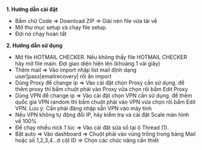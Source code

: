 <b>1. Hướng dẫn cài đặt</b>

-   Bấm chữ Code => Download ZIP => Giải nén file vừa tải về
-   Mở thư mục setup và chạy file setup.
-   Đợi nó chạy hoàn tất

<b>2. Hướng dẫn sử dụng</b>

-   Mở file HOTMAIL CHECKER. Nếu không thấy file HOTMAIL CHECKER hãy mở file main. Đợi giao diện hiện lên (khoảng 1 vài giây)
-   Thêm mail => Vào import nhập list mail định dạng user|pass|emailrecovery| rồi ấn import
-   Dùng Proxy để change ip => Vào cài đặt chọn Proxy cần sử dụng. để thêm proxy thì bấm chuột phải vào Proxy vừa chọn rồi bấm Edit Proxy
-   Dùng VPN để change ip => Vào cài đặt chọn VPN cần sử dụng. để thêm quốc gia VPN random thì bấm chuột phải vào VPN vừa chọn rồi bấm Edit VPN. Lưu ý: Cần phải đăng nhập sẵn VPN vào máy tính
-   Nếu VPN không tự động đổi IP, hãy kiểm tra và cài đặt Scale màn hình về 100%
-   Để chạy nhiều nick 1 lúc => Vào cài đặt sửa số tại ô Thread (1).
-   Bật auto => Vào dashboard => Chuột phải vào vùng trống trong bảng Mail hoặc số 1,2,3,4...ở cột ID => Chọn các chức năng cần thiết
